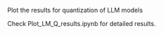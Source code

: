 Plot the results for quantization of LLM models

Check Plot_LM_Q_results.ipynb for detailed results.

